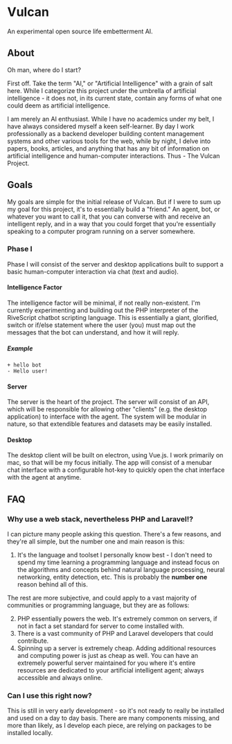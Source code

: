 # Vulcan
An experimental open source life embetterment AI.

## About
Oh man, where do I start?

First off. Take the term "AI," or "Artificial Intelligence" with a grain of salt here. While I categorize this project under the umbrella of artificial intelligence - it does not, in its current state, contain any forms of what one could deem as artificial intelligence.

I am merely an AI enthusiast. While I have no academics under my belt, I have always considered myself a keen self-learner. By day I work professionally as a backend developer building content management systems and other various tools for the web, while by night, I delve into papers, books, articles, and anything that has any bit of information on artificial intelligence and human-computer interactions. Thus - The Vulcan Project.

## Goals
My goals are simple for the initial release of Vulcan. But if I were to sum up my goal for this project, it's to essentially build a "friend." An agent, bot, or whatever you want to call it, that you can converse with and receive an intelligent reply, and in a way that you could forget that you're essentially speaking to a computer program running on a server somewhere.

### Phase I
Phase I will consist of the server and desktop applications built to support a basic human-computer interaction via chat (text and audio).

#### Intelligence Factor
The intelligence factor will be minimal, if not really non-existent. I'm currently experimenting and building out the PHP interpreter of the RiveScript chatbot scripting language. This is essentially a giant, glorified, switch or if/else statement where the user (you) must map out the messages that the bot can understand, and how it will reply.

##### Example
```
+ hello bot
- Hello user!
```

#### Server
The server is the heart of the project. The server will consist of an API, which will be responsible for allowing other "clients" (e.g. the desktop application) to interface with the agent. The system will be modular in nature, so that extendible features and datasets may be easily installed.

#### Desktop
The desktop client will be built on electron, using Vue.js. I work primarily on mac, so that will be my focus initially. The app will consist of a menubar chat interface with a configurable hot-key to quickly open the chat interface with the agent at anytime.

## FAQ
### Why use a web stack, nevertheless PHP and Laravel!?
I can picture many people asking this question. There's a few reasons, and they're all simple, but the number one and main reason is this:

1. It's the language and toolset I personally know best - I don't need to spend my time learning a programming language and instead focus on the algorithms and concepts behind natural language processing, neural networking, entity detection, etc. This is probably the **number one** reason behind all of this.

The rest are more subjective, and could apply to a vast majority of communities or programming language, but they are as follows:

2. PHP essentially powers the web. It's extremely common on servers, if not in fact a set standard for server to come installed with.
3. There is a vast community of PHP and Laravel developers that could contribute.
4. Spinning up a server is extremely cheap. Adding additional resources and computing power is just as cheap as well. You can have an extremely powerful server maintained for you where it's entire resources are dedicated to your artificial intelligent agent; always accessible and always online.

### Can I use this right now?
This is still in very early development - so it's not ready to really be installed and used on a day to day basis. There are many components missing, and more than likely, as I develop each piece, are relying on packages to be installed locally.
